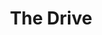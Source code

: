---
path: "/andy/"
name: "Andy"
title: "The Drive"
story: "When Andy Blood gets behind the wheel to race, there’s only one thing on his mind: Go! 
It’s grit, determination and drive that have carried Andy forward since a 30-foot fall and T-12 spinal cord injury from a 2004 work accident caused him to become paraplegic.  After two dark years, Andy began bringing a new dream to life - the freedom to drive again. 
Andy started integrating custom hand controls on vehicles to allow driving without pedals, and through the process he became committed to helping people with similar injuries regain their mobility and independence. With his wife, Sara Garriques, Andy founded the Blood Brothers Foundation to fund vehicle modifications such as ramps, floor lifts and hand controls so others living with physical disabilities can also find a sense of freedom.
To make these unique vehicles a reality, Andy also owns and operates his own fabrication company Runnit CNC in Grand Junction, where he and his team live by the motto “Dream. Design. Build.” to come up with new and innovative mobility solutions.  Always an adrenaline junkie, Andy unleashes his drive through Runnit Racing and being part of the local off-road community.  Keep an eye out and you’ll soon see Andy and others racing on their newly-built track in the North Desert!"
homePageImage: ../images/andy.jpg
videoSourceURL: "https://player.vimeo.com/external/361861392.hd.mp4?s=475e1fae6dc68a2b0170dba28fd7ec664ee4e28b&profile_id=175"
videoImage: ../images/andy-video-image.jpg
backgroundImage: ../images/andy-story-bg.jpg
modalImage: ../images/andy-read-more.jpg
---